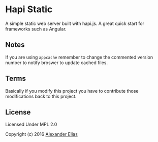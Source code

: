 # Hapi Static #
A simple static web server built with hapi.js. A great quick start for frameworks such as Angular.


## Notes ##
If you are using `appcache` remember to change the commented version number to notify broswer to update cached files.


## Terms ##
Basically if you modify this project you have to contribute those modifications back to this project.


## License ##

Licensed Under MPL 2.0

Copyright (c) 2016 [Alexander Elias](https://github.com/AlexanderElias/)
